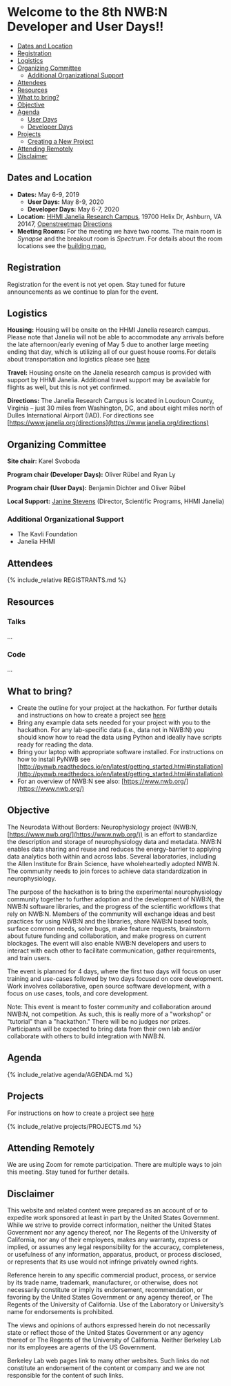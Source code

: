 # Welcome to the 8th NWB:N Developer and User Days!!

  * [Dates and Location](#dates-and-location)
  * [Registration](#registration)
  * [Logistics](#logistics)
  * [Organizing Committee](#organizing-committee)
    * [Additional Organizational Support](#additional-organizational-support)
  * [Attendees](#attendees)
  * [Resources](#resources)
  * [What to bring?](#what-to-bring)
  * [Objective](#objective)
  * [Agenda](#agenda)
    * [User Days](#agenda-user-days)
    * [Developer Days](#agenda-developer-days)
  * [Projects](#projects)
     * [Creating a New Project](projects/README.md)
  * [Attending Remotely](#attending-remotely)
  * [Disclaimer](#disclaimer)


## Dates and Location

- **Dates:** May 6-9, 2019
  - **User Days:** May 8-9, 2020
  - **Developer Days:** May 6-7, 2020
- **Location:** [HHMI Janelia Research Campus](https://www.janelia.org/), 19700 Helix Dr, Ashburn, VA 20147, [Openstreetmap](https://www.openstreetmap.org/?mlat=39.0708&mlon=-77.4655#map=14/39.0708/-77.4655) [Directions](https://www.janelia.org/directions)
- **Meeting Rooms:** For the meeting we have two rooms. The main room is *Synapse* and the breakout room is *Spectrum*. For details about the room locations see the [building map.](travel/janelia_room_plan_for_6th_nwbn_hackathon.pdf)


## Registration

Registration for the event is not yet open. Stay tuned for future announcements as we continue to plan for the event.

## Logistics

**Housing:** Housing will be onsite on the HHMI Janelia research campus. Please note that Janelia will not be able to accommodate any arrivals before the late afternoon/early evening of May 5 due to another large meeting ending that day, which is utilizing all of our guest house rooms.For details about transportation and logistics please see [here](https://www.dropbox.com/s/i2540enmapap05o/Janelia%20travel%20logistics.pdf?dl=0)

**Travel:**  Housing onsite on the Janelia research campus is provided with support by HHMI Janelia. Additional travel support may be available for flights as well, but this is not yet confirmed.

**Directions:** The Janelia Research Campus is located in Loudoun County, Virginia – just 30 miles from Washington, DC, and about eight miles north of Dulles International Airport (IAD). For directions see [https://www.janelia.org/directions](https://www.janelia.org/directions)


## Organizing Committee

**Site chair:** Karel Svoboda

**Program chair (Developer Days):** Oliver Rübel and Ryan Ly

**Program chair (User Days):** Benjamin Dichter and Oliver Rübel

**Local Support:** [Janine Stevens](https://www.janelia.org/people/janine-stevens) (Director, Scientific Programs, HHMI Janelia)

### Additional Organizational Support

- The Kavli Foundation
- Janelia HHMI

## Attendees

<!-- ORGANIZERS: please edit REGISTRANTS.md -->
{% include_relative REGISTRANTS.md %}

## Resources

### Talks

...

### Code

...

## What to bring?

* Create the outline for your project at the hackathon. For further details and instructions on how to create a project see [here](projects/README.md)
* Bring any example data sets needed for your project with you to the hackathon. For any lab-specific data (i.e., data not in NWB:N) you should know how to read the data using Python and ideally have scripts ready for reading the data.
* Bring your laptop with appropriate software installed. For instructions on how to install PyNWB see [http://pynwb.readthedocs.io/en/latest/getting_started.html#installation](http://pynwb.readthedocs.io/en/latest/getting_started.html#installation)
* For an overview of NWB:N see also: [https://www.nwb.org/](https://www.nwb.org/)

## Objective

The Neurodata Without Borders: Neurophysiology project (NWB:N, [https://www.nwb.org/](https://www.nwb.org/)) is an effort to standardize the description and storage of neurophysiology data and metadata. NWB:N enables data sharing and reuse and reduces the energy-barrier to applying data analytics both within and across labs. Several laboratories, including the Allen Institute for Brain Science, have wholeheartedly adopted NWB:N. The community needs to join forces to achieve data standardization in neurophysiology.

The purpose of the hackathon is to bring the experimental neurophysiology community together to further adoption and the development of NWB:N, the NWB:N software libraries, and the progress of the scientific workflows that rely on NWB:N. Members of the community will exchange ideas and best practices for using NWB:N and the libraries, share NWB:N based tools, surface common needs, solve bugs, make feature requests, brainstorm about future funding and collaboration, and make progress on current blockages. The event will also enable NWB:N developers and users to interact with each other to facilitate communication, gather requirements, and train users.

The event is planned for 4 days, where the first two days will focus on user training and use-cases followed by two days focused on core development. Work involves collaborative, open source software development, with a focus on use cases, tools, and core development.

Note: This event is meant to foster community and collaboration around NWB:N, not competition. As such, this is really more of a "workshop" or "tutorial" than a "hackathon." There will be no judges nor prizes. Participants will be expected to bring data from their own lab and/or collaborate with others to build integration with NWB:N.

## Agenda

<!-- ORGANIZERS: please edit AGENDA.md -->

{% include_relative agenda/AGENDA.md %}

## Projects

<a name="ProjectsList"/>

For instructions on how to create a project see [here](projects/README.md)

{% include_relative projects/PROJECTS.md %}


## Attending Remotely

We are using Zoom for remote participation. There are multiple ways to join this meeting. Stay tuned for further details.


## Disclaimer

This website and related content were prepared as an account of or to expedite work sponsored at least in part by the United States Government. While we strive to provide correct information, neither the United States Government nor any agency thereof, nor The Regents of the University of California, nor any of their employees, makes any warranty, express or implied, or assumes any legal responsibility for the accuracy, completeness, or usefulness of any information, apparatus, product, or process disclosed, or represents that its use would not infringe privately owned rights.

Reference herein to any specific commercial product, process, or service by its trade name, trademark, manufacturer, or otherwise, does not necessarily constitute or imply its endorsement, recommendation, or favoring by the United States Government or any agency thereof, or The Regents of the University of California.  Use of the Laboratory or University’s name for endorsements is prohibited.

The views and opinions of authors expressed herein do not necessarily state or reflect those of the United States Government or any agency thereof or The Regents of the University of California.  Neither Berkeley Lab nor its employees are agents of the US Government.

Berkeley Lab web pages link to many other websites.  Such links do not constitute an endorsement of the content or company and we are not responsible for the content of such links.


